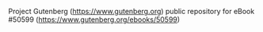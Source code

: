 Project Gutenberg (https://www.gutenberg.org) public repository for
eBook #50599 (https://www.gutenberg.org/ebooks/50599)

